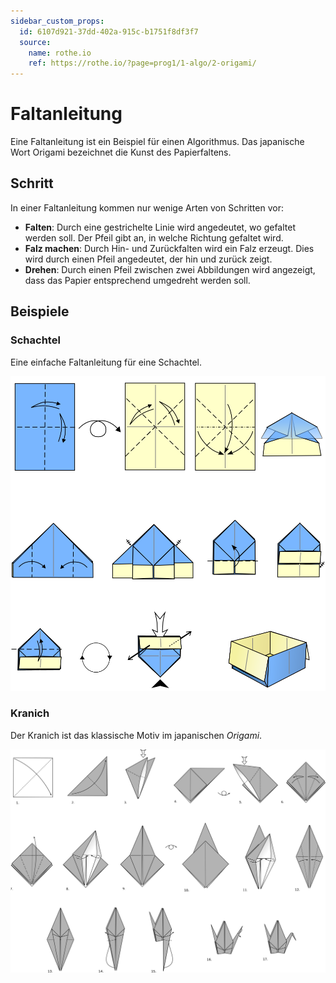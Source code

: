 ```yaml
---
sidebar_custom_props:
  id: 6107d921-37dd-402a-915c-b1751f8df3f7
  source:
    name: rothe.io
    ref: https://rothe.io/?page=prog1/1-algo/2-origami/
---
```


# Faltanleitung

Eine Faltanleitung ist ein Beispiel für einen Algorithmus. Das japanische Wort Origami bezeichnet die Kunst des Papierfaltens.

## Schritt
In einer Faltanleitung kommen nur wenige Arten von Schritten vor:

- **Falten**: Durch eine gestrichelte Linie wird angedeutet, wo gefaltet werden soll. Der Pfeil gibt an, in welche Richtung gefaltet wird.
- **Falz machen**: Durch Hin- und Zurückfalten wird ein Falz erzeugt. Dies wird durch einen Pfeil angedeutet, der hin und zurück zeigt.
- **Drehen**: Durch einen Pfeil zwischen zwei Abbildungen wird angezeigt, dass das Papier entsprechend umgedreht werden soll.

## Beispiele
### Schachtel

Eine einfache Faltanleitung für eine Schachtel.

![Origami Box](images/origami-box.svg)


### Kranich

Der Kranich ist das klassische Motiv im japanischen *Origami*.

![Origami Kranich](images/origami-crane.svg)


